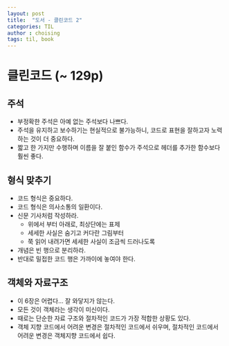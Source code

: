 ```yaml
---
layout: post
title:  "도서 - 클린코드 2"
categories: TIL
author : choising
tags: til, book
---
```


# 클린코드 (~ 129p)

## 주석

- 부정확한 주석은 아예 없는 주석보다 나쁘다.
- 주석을 유지하고 보수하기는 현실적으로 불가능하니, 코드로 표현을 잘하고자 노력하는 것이 더 중요하다.
- 짧고 한 가지만 수행하며 이름을 잘 붙인 함수가 주석으로 헤더를 추가한 함수보다 훨씬 좋다.

## 형식 맞추기

- 코드 형식은 중요하다.
- 코드 형식은 의사소통의 일환이다.
- 신문 기사처럼 작성하라.
    - 위에서 부터 아래로, 최상단에는 표제
    - 세세한 사실은 숨기고 커다란 그림부터
    - 쭉 읽어 내려가면 세세한 사실이 조금씩 드러나도록
- 개념은 빈 행으로 분리하라.
- 반대로 밀접한 코드 행은 가까이에 놓여야 한다.

## 객체와 자료구조

- 이 6장은 어렵다... 잘 와닿지가 않는다.
- 모든 것이 객체라는 생각이 미신이다.
- 때로는 단순한 자료 구조와 절차적인 코드가 가장 적합한 상황도 있다.
- 객체 지향 코드에서 어려운 변경은 절차적인 코드에서 쉬우며, 절차적인 코드에서 어려운 변경은 객체지향 코드에서 쉽다.

